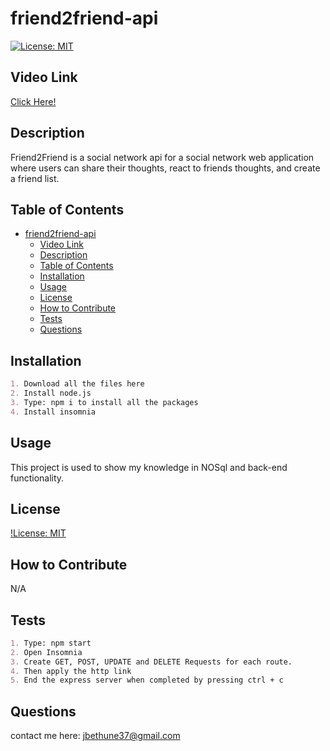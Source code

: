 # friend2friend-api

[![License: MIT](https://img.shields.io/badge/License-MIT-yellow.svg)](https://opensource.org/licenses/MIT)

## Video Link
[Click Here!](https://drive.google.com/file/d/1xcxoHLMYFDpO7pp68DYb3d85UONV13R5/view)

## Description
Friend2Friend is a social network api for a social network web application where users can share their thoughts, react to friends thoughts, and create a friend list.

## Table of Contents
- [friend2friend-api](#friend2friend-api)
  - [Video Link](#video-link)
  - [Description](#description)
  - [Table of Contents](#table-of-contents)
  - [Installation](#installation)
  - [Usage](#usage)
  - [License](#license)
  - [How to Contribute](#how-to-contribute)
  - [Tests](#tests)
  - [Questions](#questions)

## Installation
```md
1. Download all the files here
2. Install node.js
3. Type: npm i to install all the packages
4. Install insomnia
```

## Usage
This project is used to show my knowledge in NOSql and back-end functionality. 

## License
[!License: MIT](https://choosealicense.com/licenses/mit/)

## How to Contribute
N/A

## Tests
```md
1. Type: npm start
2. Open Insomnia
3. Create GET, POST, UPDATE and DELETE Requests for each route.
4. Then apply the http link  
5. End the express server when completed by pressing ctrl + c
```

## Questions
contact me here: jbethune37@gmail.com